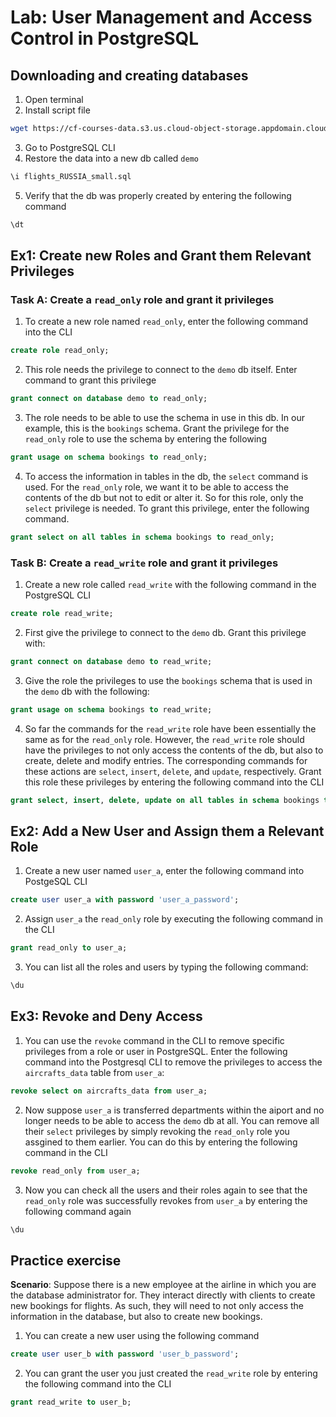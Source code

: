 # Lab: User Management and Access Control in PostgreSQL

## Downloading and creating databases

1. Open terminal
2. Install script file

```bash
wget https://cf-courses-data.s3.us.cloud-object-storage.appdomain.cloud/example-guided-project/flights_RUSSIA_small.sql
```

3. Go to PostgreSQL CLI
4. Restore the data into a new db called `demo`

```sql
\i flights_RUSSIA_small.sql
```

5. Verify that the db was properly created by entering the following command

```sql
\dt
```

## Ex1: Create new Roles and Grant them Relevant Privileges

### Task A: Create a `read_only` role and grant it privileges

1. To create a new role named `read_only`, enter the following command into the CLI

```sql
create role read_only;
```

2. This role needs the privilege to connect to the `demo` db itself. Enter command to grant this privilege

```sql
grant connect on database demo to read_only;
```

3. The role needs to be able to use the schema in use in this db. In our example, this is the `bookings` schema. Grant the privilege for the `read_only` role to use the schema by entering the following

```sql
grant usage on schema bookings to read_only;
```

4. To access the information in tables in the db, the `select` command is used. For the `read_only` role, we want it to be able to access the contents of the db but not to edit or alter it. So for this role, only the `select` privilege is needed. To grant this privilege, enter the following command.

```sql
grant select on all tables in schema bookings to read_only;
```

### Task B: Create a `read_write` role and grant it privileges

1. Create a new role called `read_write` with the following command in the PostgreSQL CLI

```sql
create role read_write;
```

2. First give the privilege to connect to the `demo` db. Grant this privilege with:

```sql
grant connect on database demo to read_write;
```

3. Give the role the privileges to use the `bookings` schema that is used in the `demo` db with the following:

```sql
grant usage on schema bookings to read_write;
```

4. So far the commands for the `read_write` role have been essentially the same as for the `read_only` role. However, the `read_write` role should have the privileges to not only access the contents of the db, but also to create, delete and modify entries. The corresponding commands for these actions are `select`, `insert`, `delete`, and `update`, respectively. Grant this role these privileges by entering the following command into the CLI

```sql
grant select, insert, delete, update on all tables in schema bookings to read_write;
```

## Ex2: Add a New User and Assign them a Relevant Role

1. Create a new user named `user_a`, enter the following command into PostgeSQL CLI

```sql
create user user_a with password 'user_a_password';
```

2. Assign `user_a` the `read_only` role by executing the following command in the CLI

```sql
grant read_only to user_a;
```

3. You can list all the roles and users by typing the following command:

```sql
\du
```

## Ex3: Revoke and Deny Access

1. You can use the `revoke` command in the CLI to remove specific privileges from a role or user in PostgreSQL. Enter the following command into the Postgresql CLI to remove the privileges to access the `aircrafts_data` table from `user_a`:

```sql
revoke select on aircrafts_data from user_a;
```

2. Now suppose `user_a` is transferred departments within the aiport and no longer needs to be able to access the `demo` db at all. You can remove all their `select` privileges by simply revoking the `read_only` role you assgined to them earlier. You can do this by entering the following command in the CLI

```sql
revoke read_only from user_a;
```

3. Now you can check all the users and their roles again to see that the `read_only` role was successfully revokes from `user_a` by entering the following command again

```sql
\du
```

## Practice exercise

**Scenario**: Suppose there is a new employee at the airline in which you are the database administrator for. They interact directly with clients to create new bookings for flights. As such, they will need to not only access the information in the database, but also to create new bookings.

1. You can create a new user using the following command

```sql
create user user_b with password 'user_b_password';
```

2. You can grant the user you just created the `read_write` role by entering the following command into the CLI

```sql
grant read_write to user_b;
```
